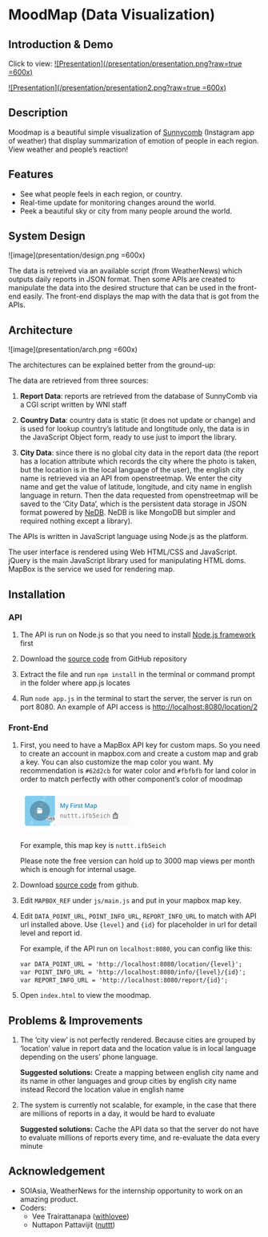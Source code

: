 MoodMap (Data Visualization)
===============
Introduction & Demo
-------------------
Click to view:
[![Presentation](/presentation/presentation.png?raw=true =600x)](https://drive.google.com/file/d/0B_pDRSQKQvxoS0VYcy1HRGl0SHM/edit)

[![Presentation](/presentation/presentation2.png?raw=true =600x)](https://drive.google.com/file/d/0B_pDRSQKQvxoS0VYcy1HRGl0SHM/edit)

Description
------------
Moodmap is a beautiful simple visualization of [Sunnycomb](http://sunnycomb.com/) (Instagram app of weather) that display summarization of emotion of people in each region. View weather and people’s reaction!

Features
--------
- See what people feels in each region, or country.
- Real-time update for monitoring changes around the world.
- Peek a beautiful sky or city from many people around the world.

System Design
-------------
![image](presentation/design.png =600x)

The data is retreived via an available script (from WeatherNews) which outputs daily reports in JSON format. Then some APIs are created to manipulate the data into the desired structure that can be used in the front-end easily. The front-end displays the map with the data that is got from the APIs.

Architecture
------------
![image](presentation/arch.png =600x)

The architectures can be explained better from the ground-up:

The data are retrieved from three sources:

1. **Report Data**: reports are retrieved from the database of SunnyComb via a CGI script written by WNI staff

2. **Country Data**: country data is static (it does not update or change) and is used for lookup country’s latitude and longtitude only, the data is in the JavaScript Object form, ready to use just to import the library.

3. **City Data**: since there is no global city data in the report data (the report has a location attribute which records the city where the photo is taken, but the location is in the local language of the user), the english city name is retrieved via an API from openstreetmap. We enter the city name and get the value of latitude, longitude, and city name in english language in return. Then the data requested from openstreetmap will be saved to the ‘City Data’, which is the persistent data storage in JSON format powered by [NeDB](https://github.com/louischatriot/nedb). NeDB is like MongoDB but simpler and required nothing except a library).

The APIs is written in JavaScript language using Node.js as the platform.

The user interface is rendered using Web HTML/CSS and JavaScript. jQuery is the main JavaScript library used for manipulating HTML doms. MapBox is the service we used for rendering map.


Installation
------------
### API
1. The API is run on Node.js so that you need to install [Node.js framework](http://nodejs.org/) first

2. Download the [source code](https://github.com/nuttt/moodmap-wni) from GitHub repository

3. Extract the file and run `npm install` in the terminal or command prompt in the folder where app.js locates

4. Run `node app.js` in the terminal to start the server, the server is run on port 8080. An example of API access is [http://localhost:8080/location/2](http://localhost:8080/location/2)

### Front-End
1. First, you need to have a MapBox API key for custom maps. So you need to create an account in mapbox.com and create a custom map and grab a key. You can also customize the map color you want. My recommendation is `#62d2cb` for water color and `#fbfbfb` for land color in order to match perfectly with other component’s color of moodmap

   ![image](presentation/mapbox.png)
 
   For example, this map key is `nuttt.ifb5eich`

   Please note the free version can hold up to 3000 map views per month which is enough for internal usage.

2. Download [source code](https://github.com/nuttt/moodmap-wni-client) from github.

3. Edit `MAPBOX_REF` under `js/main.js` and put in your mapbox map key.

4. Edit `DATA_POINT_URL`, `POINT_INFO_URL`, `REPORT_INFO_URL` to match with API url installed above. Use `{level}` and `{id}` for placeholder in url for detail level and report id.

   For example, if the API run on `localhost:8080`, you can config like this:

   ```
   var DATA_POINT_URL = 'http://localhost:8080/location/{level}';
   var POINT_INFO_URL = 'http://localhost:8080/info/{level}/{id}';
   var REPORT_INFO_URL = 'http://localhost:8080/report/{id}';
   ```

5. Open `index.html` to view the moodmap.

Problems & Improvements
-----------------------
1. The ‘city view’ is not perfectly rendered. Because cities are grouped by ‘location’ value in report data and the location value is in local language depending on the users’ phone language.

   __Suggested solutions:__
Create a mapping between english city name and its name in other languages and group cities by english city name instead
Record the location value in english name

2. The system is currently not scalable, for example, in the case that there are millions of reports in a day, it would be hard to evaluate

   __Suggested solutions:__
Cache the API data so that the server do not have to evaluate millions of reports every time, and re-evaluate the data every minute


Acknowledgement
---------------
- SOIAsia, WeatherNews for the internship opportunity to work on an amazing product.
- Coders:
  - Vee Trairattanapa ([withlovee](http://github.com/withlovee))
  - Nuttapon Pattavijit ([nuttt](http://github.com/nuttt))
